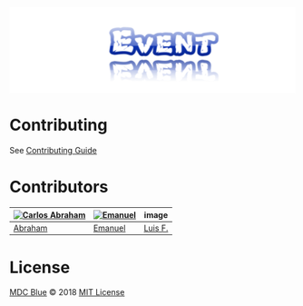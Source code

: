 <img align="center" src="media/event.png" alt="Event README image">


# Contributing 

See [Contributing Guide](.github/CONTRIBUTING.md)

# Contributors

[![Carlos Abraham ](https://avatars3.githubusercontent.com/u/21347264?s=50&v=4)](https://github.com/19cah) | [![Emanuel](https://avatars3.githubusercontent.com/u/27441517?s=50&v=4)](https://github.com/LuisRobaina) | image | 
--- | --- | --- | 
[Abraham](https://github.com/19cah) | [Emanuel](https://github.com/Jikiyama) | [Luis F.](LuisRobaina) | 

# License

[MDC Blue](https://github.com/MDCblue) © 2018 [MIT License](LICENSE)
